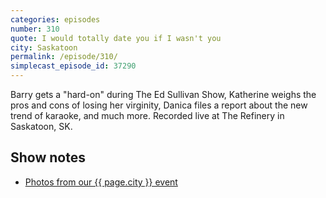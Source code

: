 ```yaml
---
categories: episodes
number: 310
quote: I would totally date you if I wasn't you
city: Saskatoon
permalink: /episode/310/
simplecast_episode_id: 37290
---
```


Barry gets a "hard-on" during The Ed Sullivan Show, Katherine weighs the pros and cons of losing her virginity, Danica files a report about the new trend of karaoke, and much more. Recorded live at The Refinery in Saskatoon, SK.

## Show notes
- [Photos from our {{ page.city }} event](https://www.facebook.com/media/set/?set=a.10153851107713600.1073741866.121054468599&type=3)
